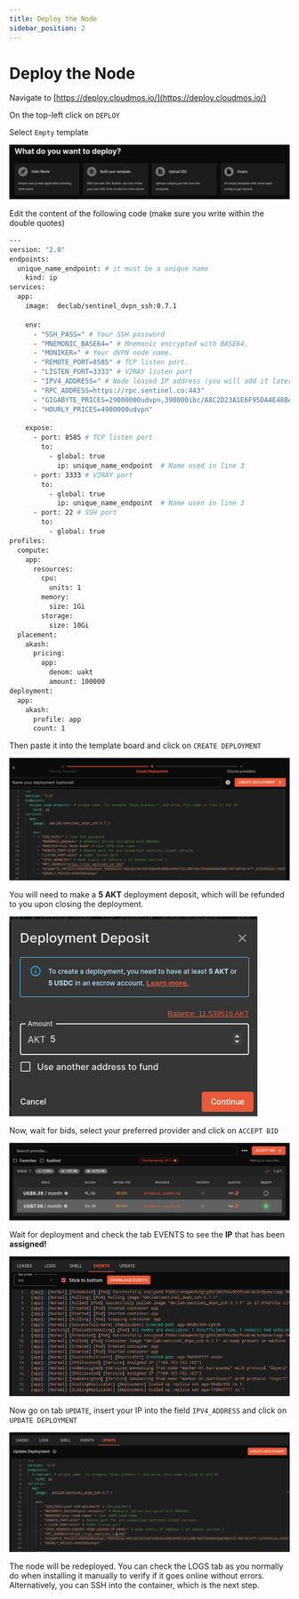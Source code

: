 ```yaml
---
title: Deploy the Node
sidebar_position: 2
---
```


# Deploy the Node

Navigate to [https://deploy.cloudmos.io/](https://deploy.cloudmos.io/)

On the top-left click on `DEPLOY`

Select `Empty` template

![Empty Template](/img/akash/template.png)

Edit the content of the following code (make sure you write within the double quotes)

```bash
---
version: "2.0"
endpoints:
  unique_name_endpoint: # it must be a unique name
    kind: ip
services:
  app:
    image:  declab/sentinel_dvpn_ssh:0.7.1
    
    env:
      - "SSH_PASS=" # Your SSH password
      - "MNEMONIC_BASE64=" # Mnemonic encrypted with BASE64.
      - "MONIKER=" # Your dVPN node name.
      - "REMOTE_PORT=8585" # TCP listen port.
      - "LISTEN_PORT=3333" # V2RAY listen port
      - "IPV4_ADDRESS=" # Node leased IP address (you will add it later)
      - "RPC_ADDRESS=https://rpc.sentinel.co:443"
      - "GIGABYTE_PRICES=29000000udvpn,390000ibc/A8C2D23A1E6F95DA4E48BA349667E322BD7A6C996D8A4AAE8BA72E190F3D1477,5250000ibc/ED07A3391A112B175915CD8FAF43A2DA8E4790EDE12566649D0C2F97716B8518,7000000ibc/31FEE1A2A9F9C01113F90BD0BBCCE8FD6BBB8585FAF109A2101827DD1D5B95B8,525000000ibc/B1C0DDB14F25279A2026BC8794E12B259F8BDA546A3C5132CCAEE4431CE36783"
      - "HOURLY_PRICES=4900000udvpn"
        
    expose:
      - port: 8585 # TCP listen port
        to:
          - global: true
            ip: unique_name_endpoint  # Name used in line 3
      - port: 3333 # V2RAY port
        to:
          - global: true
            ip: unique_name_endpoint  # Name usen in line 3
      - port: 22 # SSH port
        to:
          - global: true
profiles:
  compute:
    app:
      resources:
        cpu:
          units: 1
        memory:
          size: 1Gi
        storage:
          size: 10Gi         
  placement:
    akash: 
      pricing:
        app:
          denom: uakt
          amount: 100000
deployment:
  app:
    akash:
      profile: app
      count: 1
```

Then paste it into the template board and click on `CREATE DEPLOYMENT`

![Create Deployment](/img/akash/create-deployment.png)

You will need to make a **5 AKT** deployment deposit, which will be refunded to you upon closing the deployment.

![Deposit](/img/akash/deposit.png)

Now, wait for bids, select your preferred provider and click on `ACCEPT BID`

![Bids](/img/akash/bids.png)

Wait for deployment and check the tab EVENTS to see the **IP** that has been **assigned!**

![Assigned IP](/img/akash/assigned-ip.png)

Now go on tab `UPDATE`, insert your IP into the field `IPV4_ADDRESS` and click on `UPDATE DEPLOYMENT`

![Update Deployment](/img/akash/update.png)

The node will be redeployed. You can check the LOGS tab as you normally do when installing it manually to verify if it goes online without errors. Alternatively, you can SSH into the container, which is the next step.